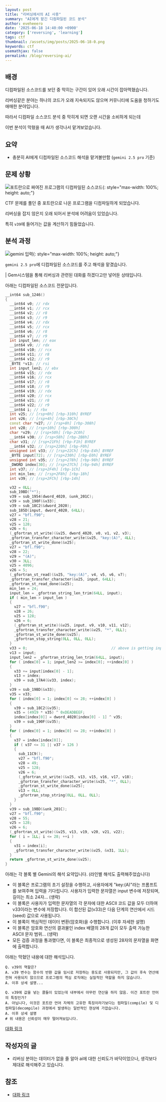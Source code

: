 ```yaml
---
layout: post
title: "리버싱에서의 AI 사용"
summary: "AI에게 맡긴 디컴파일된 코드 분석"
author: eveheeero
date: '2025-06-18 14:40:00 +0900'
category: ['reversing', 'learning']
tags: ctf
thumbnail: /assets/img/posts/2025-06-18-0.png
keywords: ctf
usemathjax: false
permalink: /blog/reversing-ai/
---
```



## 배경

디컴파일된 소스코드를 보던 중 막히는 구간이 있어 오래 시간이 잡아먹혔습니다.

리버싱같은 분야는 하나의 코드가 오래 지속되지도 않으며 커뮤니티에 도움을 청하기도 애매한 분야입니다.

따라서 디컴파일 소스코드 분석 중 막히게 되면 오랜 시간을 소비하게 되는데

이번 분석이 막혔을 때 AI가 생각나서 맡겨보았습니다.

## 요약

- 충분히 AI에게 디컴파일된 소스코드 해석을 맡겨볼만함 (`gemini 2.5 pro` 기준)

## 문제 상황

![포트란으로 짜여진 프로그램의 디컴파일된 소스코드](/assets/img/posts/2025-06-18-0.png){: style="max-width: 100%; height: auto;"}

CTF 문제를 풀던 중 포트란으로 나온 프로그램을 디컴파일하게 되었습니다.

리버싱을 잡지 않은지 오래 되어서 분석에 어려움이 있었습니다.

특히 `v39`에 들어가는 값을 계산하기 힘들었습니다.

## 분석 과정

![gemini 입력](/assets/img/posts/2025-06-18-1.png){: style="max-width: 100%; height: auto;"}

`gemini 2.5 pro`에 디컴파일된 소스코드를 주고 해석을 맡겼습니다.

| Gem시스템을 통해 리버싱과 관련된 대화를 하겠다고만 넣어둔 상태입니다.

아래는 디컴파일된 소스코드 전문입니다.

```c++
__int64 sub_1246()
{
  __int64 v0; // rdx
  __int64 v1; // rcx
  __int64 v2; // r8
  __int64 v3; // r9
  __int64 v4; // rdx
  __int64 v5; // rcx
  __int64 v6; // r8
  __int64 v7; // r9
  int input_len; // eax
  __int64 v9; // rdx
  __int64 v10; // rcx
  __int64 v11; // r8
  __int64 v12; // r9
  _BYTE *v13; // rsi
  int input_len2; // ebx
  __int64 v15; // rdx
  __int64 v16; // rcx
  __int64 v17; // r8
  __int64 v18; // r9
  __int64 v19; // rdx
  __int64 v20; // rcx
  __int64 v21; // r8
  __int64 v22; // r9
  __int64 i; // rbx
  int v25; // [rsp+0h] [rbp-310h] BYREF
  int v26; // [rsp+4h] [rbp-30Ch]
  const char *v27; // [rsp+8h] [rbp-308h]
  int v28; // [rsp+10h] [rbp-300h]
  char *v29; // [rsp+50h] [rbp-2C0h]
  __int64 v30; // [rsp+58h] [rbp-2B8h]
  char v31; // [rsp+21Fh] [rbp-F1h] BYREF
  __int64 v32; // [rsp+220h] [rbp-F0h]
  unsigned int v33; // [rsp+22Ch] [rbp-E4h] BYREF
  _BYTE input[72]; // [rsp+230h] [rbp-E0h] BYREF
  unsigned int v35; // [rsp+278h] [rbp-98h] BYREF
  _DWORD index[30]; // [rsp+27Ch] [rbp-94h] BYREF
  int v37; // [rsp+2F4h] [rbp-1Ch]
  int min_len; // [rsp+2F8h] [rbp-18h]
  int v39; // [rsp+2FCh] [rbp-14h]

  v32 = 0LL;
  sub_19BD("*");
  v39 = sub_1954(dword_4020, &unk_201C);
  v39 = sub_190F(&v33);
  v39 = sub_18C2(&dword_2020);
  sub_185D(input, dword_4020, 64LL);
  v27 = "bfl.f90";
  v28 = 21;
  v25 = 128;
  v26 = 6;
  (_gfortran_st_write)(&v25, dword_4020, v0, v1, v2, v3);
  _gfortran_transfer_character_write(&v25, "key:(A)", 4LL);
  _gfortran_st_write_done(&v25);
  v27 = "bfl.f90";
  v28 = 22;
  v29 = "(A)";
  v30 = 3LL;
  v25 = 4096;
  v26 = 5;
  (_gfortran_st_read)(&v25, "key:(A)", v4, v5, v6, v7);
  _gfortran_transfer_character(&v25, input, 64LL);
  _gfortran_st_read_done(&v25);
  min_len = 24;
  input_len = _gfortran_string_len_trim(64LL, input);
  if ( min_len > input_len )
  {
    v27 = "bfl.f90";
    v28 = 26;
    v25 = 128;
    v26 = 6;
    (_gfortran_st_write)(&v25, input, v9, v10, v11, v12);
    _gfortran_transfer_character_write(&v25, "*", 0LL);
    _gfortran_st_write_done(&v25);
    _gfortran_stop_string(0LL, 0LL, 0LL);
  }
  v33 = 0;                                      // above is getting input, min 24 max 64
  v13 = input;
  input_len2 = _gfortran_string_len_trim(64LL, input);
  for ( index[0] = 1; input_len2 >= index[0]; ++index[0] )
  {
    v33 += input[index[0] - 1];
    v13 = index;
    v39 = sub_17A4(&v33, index);
  }
  v39 = sub_19BD(&v33);
  v35 = v33;
  for ( index[0] = 1; index[0] <= 28; ++index[0] )
  {
    v39 = sub_18C2(&v35);
    v35 = (4919 * v35) ^ 0xDEADBEEF;
    index[index[0]] = dword_4020[index[0] - 1] ^ v35;
    v39 = sub_190F(&v35);
  }
  for ( index[0] = 1; index[0] <= 28; ++index[0] )
  {
    v37 = index[index[0]];
    if ( v37 <= 31 || v37 > 126 )
    {
      sub_11C9();
      v27 = "bfl.f90";
      v28 = 49;
      v25 = 128;
      v26 = 6;
      (_gfortran_st_write)(&v25, v13, v15, v16, v17, v18);
      _gfortran_transfer_character_write(&v25, "*", 0LL);
      _gfortran_st_write_done(&v25);
      v13 = 0LL;
      _gfortran_stop_string(0LL, 0LL, 0LL);
    }
  }
  v39 = sub_19BD(&unk_201C);
  v27 = "bfl.f90";
  v28 = 55;
  v25 = 128;
  v26 = 6;
  (_gfortran_st_write)(&v25, v13, v19, v20, v21, v22);
  for ( i = 1LL; i <= 28; ++i )
  {
    v31 = index[i];
    _gfortran_transfer_character_write(&v25, &v31, 1LL);
  }
  return _gfortran_st_write_done(&v25);
}
```

아래는 각 블록 별 Gemini의 해석 요약입니다. (라인별 해석도 출력해주었습니다)

- 이 블록은 프로그램의 초기 설정을 수행하고, 사용자에게 "key:(A)"라는 프롬프트를 보여주며 입력을 기다립니다. 사용자가 입력한 문자열은 input 변수에 저장되며, 길이는 최소 24자... (생략)
- 이 블록은 사용자가 입력한 문자열의 각 문자에 대한 ASCII 코드 값을 모두 더하여 v33이라는 변수에 저장합니다. 이 합산된 값(v33)은 다음 단계의 연산에서 시드(seed) 값으로 사용됩니다.
- 이 블록이 핵심적인 데이터 변환(암호화)을 수행합니다. (이후 자세한 설명)
- 이 블록은 암호화 연산의 결과물인 index 배열의 28개 값이 모두 출력 가능한 ASCII 문자 범위... (생략)
- 모든 검증 과정을 통과했다면, 이 블록은 최종적으로 생성된 28자의 문자열을 화면에 출력합니다.

아래는 막혔던 내용에 대한 해석입니다.

```text
Q. v39의 역할은?
A. v39 변수는 함수의 반환 값을 임시로 저장하는 용도로 사용되지만, 그 값이 후속 연산에 전혀 사용되지 않으므로 프로그램의 핵심 로직에는 실질적인 역할을 하지 않습니다.
A. 이후 상세 설명...

Q. v39에 값을 넣는 콜들이 있었는데 내부에서 아무런 연산을 하지 않음. 이건 포트란 언어의 특징인가?
A. 아닙니다, 이것은 포트란 언어 자체의 고유한 특징이라기보다는 컴파일(compile) 및 디컴파일(decompile) 과정에서 발생하는 일반적인 현상에 가깝습니다.
A. 이후 상세 설명
# 위 내용은 신뢰성이 매우 떨어져보입니다.
```

[대화 링크](https://g.co/gemini/share/ce4cfac9161f)

## 작성자의 글

- 리버싱 분야는 데이터가 없을 줄 알아 ai에 대한 신뢰도가 바닥이었으나, 생각보다 제대로 해석해주고 있습니다.

## 참조

- [대화 링크](https://g.co/gemini/share/ce4cfac9161f)
